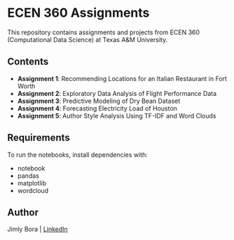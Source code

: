 # ECEN 360 Assignments

This repository contains assignments and projects from ECEN 360 (Computational Data Science) at Texas A&M University.

## Contents

- **Assignment 1**: Recommending Locations for an Italian Restaurant in Fort Worth  
- **Assignment 2**: Exploratory Data Analysis of Flight Performance Data  
- **Assignment 3**: Predictive Modeling of Dry Bean Dataset
- **Assignment 4**: Forecasting Electricity Load of Houston
- **Assignment 5**: Author Style Analysis Using TF-IDF and Word Clouds

## Requirements

To run the notebooks, install dependencies with:
- notebook
- pandas
- matplotlib
- wordcloud

## Author

Jimly Bora | [LinkedIn](https://www.linkedin.com/in/jimlybora)


